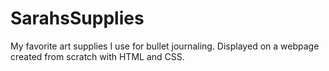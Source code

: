 # SarahsSupplies
My favorite art supplies I use for bullet journaling. Displayed on a webpage created from scratch with HTML and CSS.
